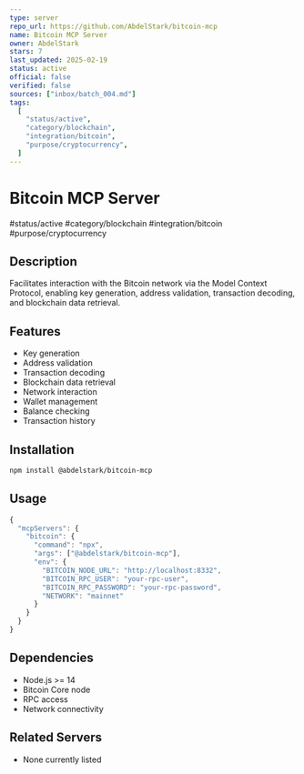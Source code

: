 ```yaml
---
type: server
repo_url: https://github.com/AbdelStark/bitcoin-mcp
name: Bitcoin MCP Server
owner: AbdelStark
stars: 7
last_updated: 2025-02-19
status: active
official: false
verified: false
sources: ["inbox/batch_004.md"]
tags:
  [
    "status/active",
    "category/blockchain",
    "integration/bitcoin",
    "purpose/cryptocurrency",
  ]
---
```


# Bitcoin MCP Server

#status/active #category/blockchain #integration/bitcoin #purpose/cryptocurrency

## Description

Facilitates interaction with the Bitcoin network via the Model Context Protocol, enabling key generation, address validation, transaction decoding, and blockchain data retrieval.

## Features

- Key generation
- Address validation
- Transaction decoding
- Blockchain data retrieval
- Network interaction
- Wallet management
- Balance checking
- Transaction history

## Installation

```bash
npm install @abdelstark/bitcoin-mcp
```

## Usage

```javascript
{
  "mcpServers": {
    "bitcoin": {
      "command": "npx",
      "args": ["@abdelstark/bitcoin-mcp"],
      "env": {
        "BITCOIN_NODE_URL": "http://localhost:8332",
        "BITCOIN_RPC_USER": "your-rpc-user",
        "BITCOIN_RPC_PASSWORD": "your-rpc-password",
        "NETWORK": "mainnet"
      }
    }
  }
}
```

## Dependencies

- Node.js >= 14
- Bitcoin Core node
- RPC access
- Network connectivity

## Related Servers

- None currently listed
